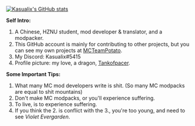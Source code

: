 [![Kasualix's GitHub stats](https://github-readme-stats.vercel.app/api?username=Kasualix)](https://github.com/anuraghazra/github-readme-stats)

**Self Intro:**
1. A Chinese, HZNU student, mod developer & translator, and a modpacker.
2. This GitHub account is mainly for contributing to other projects, but you can see my own projects at [MCTeamPotato](https://github.com/MCTeamPotato).
3. My Discord: Kasualix#5415
4. Profile picture: my love, a dragon, [Tankofpacer](https://b23.tv/260c025).

**Some Important Tips:**

1. What many MC mod developers write is shit. (So many MC modpacks are equal to shit mountains)
2. Don't make MC modpacks, or you'll experience suffering.
3. To live, is to experience suffering.
4. If you think the 2. is conflict with  the 3., you're too young, and need to see _Violet Evergarden_.
